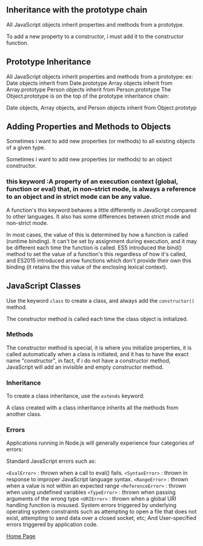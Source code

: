 ## Inheritance with the prototype chain

All JavaScript objects inherit properties and methods from a prototype.

To add a new property to a constructor, i must add it to the constructor function.

## Prototype Inheritance

All JavaScript objects inherit properties and methods from a prototype:
ex:
Date objects inherit from Date.prototype
Array objects inherit from Array.prototype
Person objects inherit from Person.prototype
The Object.prototype is on the top of the prototype inheritance chain:

Date objects, Array objects, and Person objects inherit from Object.prototyp

## Adding Properties and Methods to Objects
Sometimes i want to add new properties (or methods) to all existing objects of a given type.

Sometimes i want to add new properties (or methods) to an object constructor.


### this keyword :A property of an execution context (global, function or eval) that, in non–strict mode, is always a reference to an object and in strict mode can be any value.

A function's this keyword behaves a little differently in JavaScript compared to other languages. It also has some differences between strict mode and non-strict mode.

In most cases, the value of this is determined by how a function is called (runtime binding). It can't be set by assignment during execution, and it may be different each time the function is called. ES5 introduced the bind() method to set the value of a function's this regardless of how it's called, and ES2015 introduced arrow functions which don't provide their own this binding (it retains the this value of the enclosing lexical context).

## JavaScript Classes

Use the keyword `class` to create a class, and always add the `constructor()` method.

The constructor method is called each time the class object is initialized.

### Methods

The constructor method is special, it is where you initialize properties, it is called automatically when a class is initiated, and it has to have the exact name "constructor", in fact, if i do not have a constructor method, JavaScript will add an invisible and empty constructor method.

### Inheritance
To create a class inheritance, use the `extends` keyword.

A class created with a class inheritance inherits all the methods from another class.

### Errors

Applications running in Node.js will generally experience four categories of errors:

Standard JavaScript errors such as:

`<EvalError>` : thrown when a call to eval() fails.
`<SyntaxError>` : thrown in response to improper JavaScript language syntax.
`<RangeError>` : thrown when a value is not within an expected range
`<ReferenceError>` : thrown when using undefined variables
`<TypeError>` : thrown when passing arguments of the wrong type
`<URIError>` : thrown when a global URI handling function is misused.
System errors triggered by underlying operating system constraints such as attempting to open a file that does not exist, attempting to send data over a closed socket, etc;
And User-specified errors triggered by application code.













[Home Page](https://osamamousa204.github.io/reading-notes-401/)
